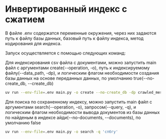 # Инвертированный индекс с сжатием

В файле .env содержатся переменные окружения, через них задаются путь к файлу базы данных, базовый путь к файлу индекса, метод кодирования для индекса.

Запуск осуществляется с помощью следующих команд:

Для индексирования csv файла с документами, можно запустить main файл с аргументами create(--operation, -o), путь к индексируемому файлу(--data_path, -dp), и логическим флагом необходимости создания базы данных на основе переданных данных, по умолчанию true(--no-create_db, --create_db)

```bash
uv run --env-file=.env main.py -o create --no-create_db -dp crawled_messages.csv
```
Для поиска по сохраненному индексу, можно запустить main файл с аргументами search(--operation, -o), запросом(--query, -q), и логическим флагом необходимости вывода документов из базы данных по найденым в индексе айди(--no-documents, --documents), по умолчанию false

```bash
uv run --env-file=.env main.py -o search -q 'спбгу'
```
